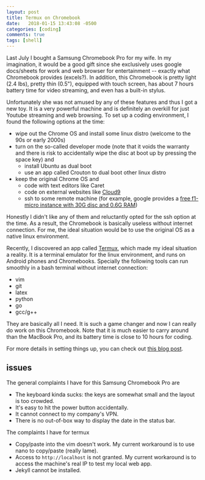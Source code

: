 ```yaml
---
layout: post
title: Termux on Chromebook
date:   2018-01-15 13:43:08 -0500
categories: [coding]
comments: true
tags: [shell]
---
```


Last July I bought a Samsung Chromebook Pro for my wife.
In my imagination,
it would be a good gift since she exclusively uses google docs/sheets for work and web browser for entertainment --
exactly what Chromebook provides (excels?).
In addition, this Chromebook is pretty light (2.4 lbs), pretty thin (0.5"), equipped with touch screen, 
has about 7 hours battery time for video streaming, and even has a built-in stylus.

Unfortunately she was not amused by any of these features and thus I got a new toy.
It is a very powerful machine and is definitely an overkill for just Youtube streaming and web browsing.
To set up a coding environment, I found the following options at the time:

* wipe out the Chrome OS and install some linux distro (welcome to the 90s or early 2000s)
* turn on the so-called developer mode (note that it voids the warranty and there is risk to accidentally wipe the disc at boot up by pressing the space key) and 
	* install Ubuntu as dual boot
    * use an app called Crouton to dual boot other linux distro
* keep the original Chrome OS and
    * code with text editors like Caret
	* code on external websites like [Cloud9](https://en.wikipedia.org/wiki/Cloud9_IDE)
    * ssh to some remote machine (for example, google provides a [free f1-micro instance with 30G disc and 0.6G RAM](https://cloud.google.com/free/))

Honestly I didn't like any of them and reluctantly opted for the ssh option at the time.
As a result, the Chromebook is basically useless without internet connection.
For me, the ideal situation would be to use the original OS as a native linux environment.

Recently, I discovered an app called [Termux](https://termux.com/), which made my ideal situation a reality.
It is a terminal emulator for the linux environment, and runs on Android phones and Chromebooks.
Specially the following tools can run smoothly in a bash terminal without internet connection:

* vim
* git
* latex
* python
* go
* gcc/g++

They are basically all I need.
It is such a game changer and now I can really do work on this Chromebook.
Note that it is much easier to carry around than the MacBook Pro, and its battery time is close to 10 hours for coding.

For more details in setting things up, you can check out [this blog post](https://blog.lessonslearned.org/building-a-more-secure-development-chromebook/).

## issues

The general complaints I have for this Samsung Chromebook Pro are

* The keyboard kinda sucks: the keys are somewhat small and the layout is too crowded.
* It's easy to hit the power button accidentally.
* It cannot connect to my company's VPN.
* There is no out-of-box way to display the date in the status bar.

The complaints I have for termux

* Copy/paste into the vim doesn't work. My current workaround is to use nano to copy/paste (really lame).
* Access to `http://localhost` is not granted. My current workaround is to access the machine's real IP to test my local web app.
* Jekyll cannot be installed.

